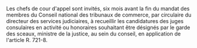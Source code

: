 
  
Les chefs de cour d'appel sont invités, six mois avant la fin du mandat des membres du Conseil national des tribunaux de commerce, par circulaire du directeur des services judiciaires, à recueillir les candidatures des juges consulaires en activité ou honoraires souhaitant être désignés par le garde des sceaux, ministre de la justice, au sein du conseil, en application de l'article R. 721-8.

